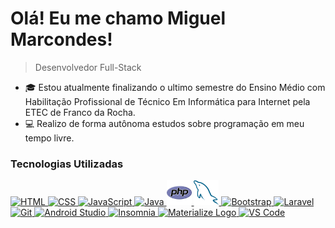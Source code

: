 <!-- Título e descrição -->
# Olá! Eu me chamo Miguel Marcondes!

> Desenvolvedor Full-Stack

<!-- Descrição pessoal e conquistas -->
- 🎓 Estou atualmente finalizando o ultimo semestre do Ensino Médio com Habilitação Profissional de Técnico Em Informática para Internet pela ETEC de Franco da Rocha.
- 💻 Realizo de forma autônoma estudos sobre programação em meu tempo livre.

<!-- Ferramentas e tecnologias -->
### Tecnologias Utilizadas

<p align="left">
    <a href="https://www.w3schools.com/html/" target="_blank">
        <img src="https://cdn.jsdelivr.net/gh/devicons/devicon/icons/html5/html5-plain.svg" alt="HTML" width="40" height="40"/>
    </a>
    <a href="https://www.w3schools.com/css/" target="_blank">
        <img src="https://cdn.jsdelivr.net/gh/devicons/devicon/icons/css3/css3-plain.svg" alt="CSS" width="40" height="40"/>
    </a>
    <a href="https://www.javascript.com/" target="_blank">
        <img src="https://cdn.jsdelivr.net/gh/devicons/devicon/icons/javascript/javascript-plain.svg" alt="JavaScript" width="40" height="40"/>
    </a>
    <a href="https://www.java.com/" target="_blank">
        <img src="https://cdn.jsdelivr.net/gh/devicons/devicon/icons/java/java-plain.svg" alt="Java" width="40" height="40"/>
    </a>
    <a href="https://www.php.net/" target="_blank">
        <img src="https://raw.githubusercontent.com/devicons/devicon/master/icons/php/php-original.svg" alt="PHP" width="40" height="40"/>
    </a>
    <a href="https://www.mysql.com/" target="_blank">
        <img src="https://raw.githubusercontent.com/devicons/devicon/master/icons/mysql/mysql-original.svg" alt="MySQL" width="40" height="40"/>
    </a>
    <a href="https://getbootstrap.com/" target="_blank">
        <img src="https://cdn.jsdelivr.net/gh/devicons/devicon/icons/bootstrap/bootstrap-original.svg" alt="Bootstrap" width="40" height="40"/>
    </a>
    <a href="https://laravel.com/" target="_blank">
        <img src="https://cdn.jsdelivr.net/gh/devicons/devicon/icons/laravel/laravel-original.svg" alt="Laravel" width="40" height="40"/>
    </a>
    <a href="https://git-scm.com/" target="_blank">
        <img src="https://cdn.jsdelivr.net/gh/devicons/devicon/icons/git/git-plain.svg" alt="Git" width="40" height="40"/>
    </a>
    <a href="https://developer.android.com/studio" target="_blank">
        <img src="https://cdn.jsdelivr.net/gh/devicons/devicon/icons/androidstudio/androidstudio-original.svg" alt="Android Studio" width="40" height="40"/>
    </a>
    <a href="https://insomnia.rest/" target="_blank">
        <img src="https://github.com/get-icon/geticon/raw/master/icons/insomnia.svg" alt="Insomnia" width="40" height="40"/>
    </a>
    <a href="https://materializecss.com/" target="_blank">
        <img src="https://upload.wikimedia.org/wikipedia/commons/5/5f/Materialize_Logo.svg" alt="Materialize Logo" width="40" height="40"/>
    </a>
    <a href="https://code.visualstudio.com/" target="_blank">
        <img src="https://cdn.jsdelivr.net/gh/devicons/devicon/icons/vscode/vscode-original.svg" alt="VS Code" width="40" height="40"/>
    </a>
</p>

